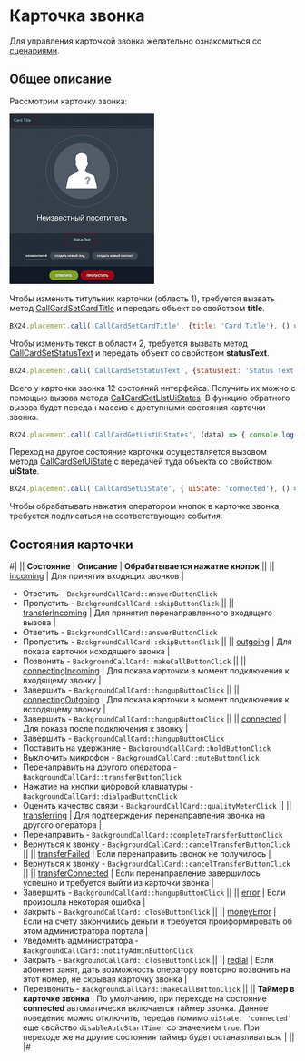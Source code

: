 # Карточка звонка

Для управления карточкой звонка желательно ознакомиться со [сценариями](index.md).

## Общее описание

Рассмотрим карточку звонка:

![sip_app1](_images/card1.png)

Чтобы изменить титульник карточки (область 1), требуется вызвать метод [CallCardSetCardTitle](.) и передать объект со свойством **title**.

```js
BX24.placement.call('CallCardSetCardTitle', {title: 'Card Title'}, () => { //some code });
```

Чтобы изменить текст в области 2, требуется вызвать метод [CallCardSetStatusText](.) и передать объект со свойством **statusText**.

```js
BX24.placement.call('CallCardSetStatusText', {statusText: 'Status Text'}, () => { //some code });
```

Всего у карточки звонка 12 состояний интерфейса. Получить их можно с помощью вызова метода [CallCardGetListUiStates](.). В функцию обратного вызова будет передан массив с доступными состояния карточки звонка.

```js
BX24.placement.call('CallCardGetListUiStates', (data) => { console.log(data); });
```

Переход на другое состояние карточки осуществляется вызовом метода [CallCardSetUiState](.) с передачей туда объекта со свойством **uiState**.

```js
BX24.placement.call('CallCardSetUiState', { uiState: 'connected'}, () => { //some code });
```

Чтобы обрабатывать нажатия оператором кнопок в карточке звонка, требуется подписаться на соответствующие события.

## Состояния карточки

#|
|| **Состояние** | **Описание** | **Обрабатывается нажатие кнопок** ||
|| [incoming](*incoming) | Для принятия входящих звонков |
- Ответить - `BackgroundCallCard::answerButtonClick`
- Пропустить - `BackgroundCallCard::skipButtonClick` ||
|| [transferIncoming](*transferIncoming) | Для принятия перенаправленного входящего вызова |
- Ответить - `BackgroundCallCard::answerButtonClick`
- Пропустить - `BackgroundCallCard::skipButtonClick` ||
|| [outgoing](*outgoing) | Для показа карточки исходящего звонка |
- Позвонить - `BackgroundCallCard::makeCallButtonClick` ||
|| [connectingIncoming](*connectingIncoming) | Для показа карточки в момент подключения к входящему звонку |
- Завершить - `BackgroundCallCard::hangupButtonClick` ||
|| [connectingOutgoing](*connectingOutgoing) | Для показа карточки в момент подключения к исходящему звонку |
- Завершить - `BackgroundCallCard::hangupButtonClick` ||
|| [connected](*connected) | Для показа после подключения к звонку |
- Завершить - `BackgroundCallCard::hangupButtonClick`
- Поставить на удержание - `BackgroundCallCard::holdButtonClick`
- Выключить микрофон - `BackgroundCallCard::muteButtonClick`
- Перенаправить на другого оператора - `BackgroundCallCard::transferButtonClick`
- Нажатие на кнопки цифровой клавиатуры - `BackgroundCallCard::dialpadButtonClick`
- Оценить качество связи - `BackgroundCallCard::qualityMeterClick` ||
|| [transferring](*transferring) | Для подтверждения перенаправления звонка на другого оператора |
- Перенаправить - `BackgroundCallCard::completeTransferButtonClick`
- Вернуться к звонку - `BackgroundCallCard::cancelTransferButtonClick` ||
|| [transferFailed](*transferFailed) | Если перенаправить звонок не получилось |
- Вернуться к звонку - `BackgroundCallCard::cancelTransferButtonClick` ||
|| [transferConnected](*transferConnected) | Если перенаправление завершилось успешно и требуется выйти из карточки звонка |
- Завершить - `BackgroundCallCard::hangupButtonClick` ||
|| [error](*error) | Если произошла некоторая ошибка |
- Закрыть - `BackgroundCallCard::closeButtonClick` ||
|| [moneyError](*moneyError) | Если на счету закончились деньги и требуется проиформировать об этом администратора портала |
- Уведомить администратора - `BackgroundCallCard::notifyAdminButtonClick`
- Закрыть - `BackgroundCallCard::closeButtonClick` ||
|| [redial](*redial) | Если абонент занят, дать возможность оператору повторно позвонить на этот номер, не скрывая карточку звонка |
- Перезвонить - `BackgroundCallCard::makeCallButtonClick` ||
|| **Таймер в карточке звонка** | По умолчанию, при переходе на состояние **connected** автоматически включается таймер звонка. Данное поведение можно отключить, передав помимо `uiState: 'connected'` еще свойство `disableAutoStartTimer` со значением `true`. При переходе же на другие состояния таймер будет останавливаться. | ||
|#

[*incoming]: ![incoming](_images/card01-02.png)

[*transferIncoming]: ![transferIncoming](_images/card01-02.png)

[*outgoing]: ![outgoing](_images/card03.png)

[*connectingIncoming]: ![connectingIncoming](_images/card04-05-09.png)

[*connectingOutgoing]: ![connectingOutgoing](_images/card04-05-09.png)

[*connected]: ![connected](_images/card06.png)

[*transferring]: ![transferring](_images/card07.png)

[*transferFailed]: ![transferFailed](_images/card08.png)

[*transferConnected]: ![transferConnected](_images/card04-05-09.png)

[*error]: ![error](_images/card010.png)

[*moneyError]: ![moneyError](_images/card011.png)

[*redial]: ![redial](_images/card012.png)